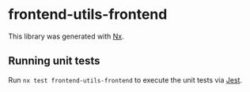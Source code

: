 # frontend-utils-frontend

This library was generated with [Nx](https://nx.dev).

## Running unit tests

Run `nx test frontend-utils-frontend` to execute the unit tests via [Jest](https://jestjs.io).
